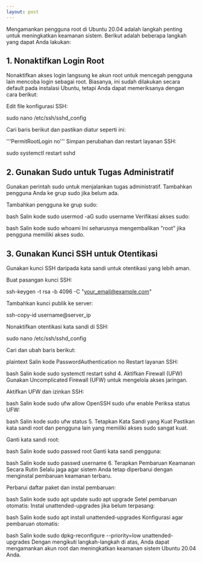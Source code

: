 ```yaml
---
layout: post
---
```



Mengamankan pengguna root di Ubuntu 20.04 adalah langkah penting untuk meningkatkan keamanan sistem. Berikut adalah beberapa langkah yang dapat Anda lakukan:

## 1. Nonaktifkan Login Root
Nonaktifkan akses login langsung ke akun root untuk mencegah pengguna lain mencoba login sebagai root. Biasanya, ini sudah dilakukan secara default pada instalasi Ubuntu, tetapi Anda dapat memeriksanya dengan cara berikut:

Edit file konfigurasi SSH:


sudo nano /etc/ssh/sshd_config

Cari baris berikut dan pastikan diatur seperti ini:

'''PermitRootLogin no'''
Simpan perubahan dan restart layanan SSH:


sudo systemctl restart sshd

## 2. Gunakan Sudo untuk Tugas Administratif
Gunakan perintah sudo untuk menjalankan tugas administratif. Tambahkan pengguna Anda ke grup sudo jika belum ada.

Tambahkan pengguna ke grup sudo:

bash
Salin kode
sudo usermod -aG sudo username
Verifikasi akses sudo:

bash
Salin kode
sudo whoami
Ini seharusnya mengembalikan "root" jika pengguna memiliki akses sudo.

## 3. Gunakan Kunci SSH untuk Otentikasi
Gunakan kunci SSH daripada kata sandi untuk otentikasi yang lebih aman.

Buat pasangan kunci SSH:

ssh-keygen -t rsa -b 4096 -C "your_email@example.com"

Tambahkan kunci publik ke server:


ssh-copy-id username@server_ip

Nonaktifkan otentikasi kata sandi di SSH:


sudo nano /etc/ssh/sshd_config

Cari dan ubah baris berikut:

plaintext
Salin kode
PasswordAuthentication no
Restart layanan SSH:

bash
Salin kode
sudo systemctl restart sshd
4. Aktifkan Firewall (UFW)
Gunakan Uncomplicated Firewall (UFW) untuk mengelola akses jaringan.

Aktifkan UFW dan izinkan SSH:

bash
Salin kode
sudo ufw allow OpenSSH
sudo ufw enable
Periksa status UFW:

bash
Salin kode
sudo ufw status
5. Tetapkan Kata Sandi yang Kuat
Pastikan kata sandi root dan pengguna lain yang memiliki akses sudo sangat kuat.

Ganti kata sandi root:

bash
Salin kode
sudo passwd root
Ganti kata sandi pengguna:

bash
Salin kode
sudo passwd username
6. Terapkan Pembaruan Keamanan Secara Rutin
Selalu jaga agar sistem Anda tetap diperbarui dengan menginstal pembaruan keamanan terbaru.

Perbarui daftar paket dan instal pembaruan:

bash
Salin kode
sudo apt update
sudo apt upgrade
Setel pembaruan otomatis:
Instal unattended-upgrades jika belum terpasang:

bash
Salin kode
sudo apt install unattended-upgrades
Konfigurasi agar pembaruan otomatis:

bash
Salin kode
sudo dpkg-reconfigure --priority=low unattended-upgrades
Dengan mengikuti langkah-langkah di atas, Anda dapat mengamankan akun root dan meningkatkan keamanan sistem Ubuntu 20.04 Anda.
